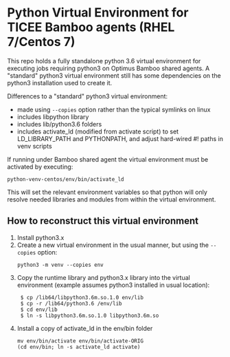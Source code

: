 # Python Virtual Environment for TICEE Bamboo agents (RHEL 7/Centos 7)

This repo holds a fully standalone python 3.6 virtual environment for executing jobs requiring python3 on Optimus Bamboo shared agents. A "standard" python3 virtual environment still has some dependencies on the python3 installation used to create it.

Differences to a "standard" python3 virtual environment:

- made using `--copies` option rather than the typical symlinks on linux
- includes libpython library
- includes lib/python3.6 folders
- includes activate_ld (modified from activate script) to set LD_LIBRARY_PATH and PYTHONPATH, and adjust hard-wired #! paths in venv scripts

If running under Bamboo shared agent the virtual environment must be activated by executing:  

    python-venv-centos/env/bin/activate_ld

This will set the relevant environment variables so that python will only resolve needed libraries and modules from within the virtual environment.

## How to reconstruct this virtual environment

1. Install python3.x
1. Create a new virtual environment in the usual manner, but using the `--copies` option:
    ```
    python3 -m venv --copies env
    ```
1. Copy the runtime library and python3.x library into the virtual environment (example assumes python3 installed in usual location):
   ```
    $ cp /lib64/libpython3.6m.so.1.0 env/lib
    $ cp -r /lib64/python3.6 /env/lib
    $ cd env/lib
    $ ln -s libpython3.6m.so.1.0 libpython3.6m.so
    ```
1. Install a copy of activate_ld in the env/bin folder
    ```
    mv env/bin/activate env/bin/activate-ORIG
    (cd env/bin; ln -s activate_ld activate) 
    ```
    

